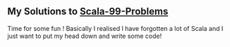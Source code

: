 ## My Solutions to [Scala-99-Problems](http://aperiodic.net/phil/scala/s-99/)

Time for some fun ! Basically I realised I have forgotten 
a lot of Scala and I just want to put my head down and write some code!